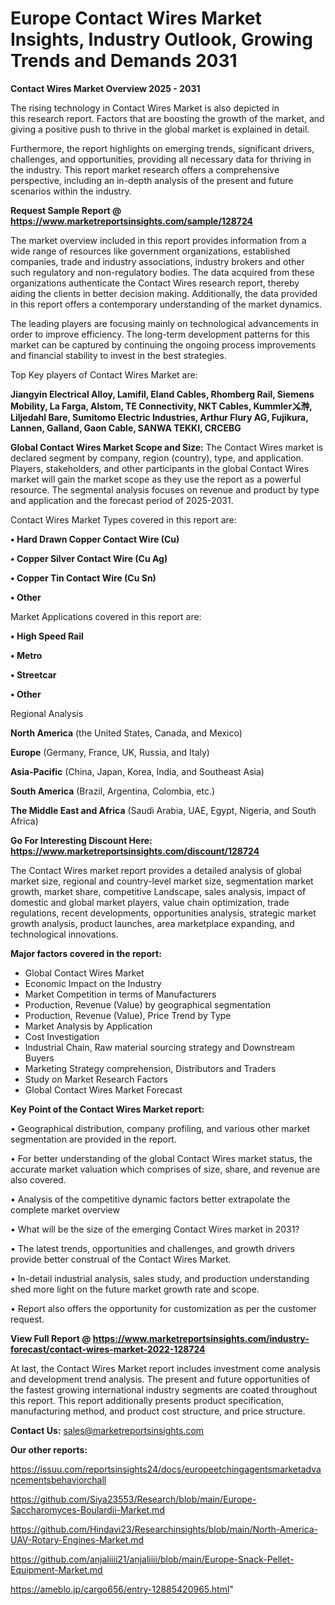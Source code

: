 # Europe Contact Wires Market Insights, Industry Outlook, Growing Trends and Demands 2031

<Strong> Contact Wires Market Overview 2025 - 2031</strong>

The rising technology in Contact Wires Market is also depicted in this research report. Factors that are boosting the growth of the market, and giving a positive push to thrive in the global market is explained in detail.

Furthermore, the report highlights on emerging trends, significant drivers, challenges, and opportunities, providing all necessary data for thriving in the industry. This report market research offers a comprehensive perspective, including an in-depth analysis of the present and future scenarios within the industry.

<strong>Request Sample Report @ <a href=https://www.marketreportsinsights.com/sample/128724>https://www.marketreportsinsights.com/sample/128724</a></strong>

The market overview included in this report provides information from a wide range of resources like government organizations, established companies, trade and industry associations, industry brokers and other such regulatory and non-regulatory bodies. The data acquired from these organizations authenticate the Contact Wires research report, thereby aiding the clients in better decision making. Additionally, the data provided in this report offers a contemporary understanding of the market dynamics.

The leading players are focusing mainly on technological advancements in order to improve efficiency. The long-term development patterns for this market can be captured by continuing the ongoing process improvements and financial stability to invest in the best strategies.

Top Key players of Contact Wires Market are:

<strong>Jiangyin Electrical Alloy, Lamifil, Eland Cables, Rhomberg Rail, Siemens Mobility, La Farga, Alstom, TE Connectivity, NKT Cables, Kummlerㆫ浺, Liljedahl Bare, Sumitomo Electric Industries, Arthur Flury AG, Fujikura, Lannen, Galland, Gaon Cable, SANWA TEKKI, CRCEBG</strong>

<strong><b>Global Contact Wires Market Scope and Size:</b></strong>
The Contact Wires market is declared segment by company, region (country), type, and application. Players, stakeholders, and other participants in the global Contact Wires market will gain the market scope as they use the report as a powerful resource. The segmental analysis focuses on revenue and product by type and application and the forecast period of 2025-2031.

Contact Wires Market Types covered in this report are:

<strong>• Hard Drawn Copper Contact Wire (Cu)

• Copper Silver Contact Wire (Cu Ag)

• Copper Tin Contact Wire (Cu Sn)

• Other</strong>

Market Applications covered in this report are:

<strong>• High Speed Rail

• Metro

• Streetcar

• Other</strong> 

Regional Analysis

<strong>North America</strong> (the United States, Canada, and Mexico)

<strong>Europe</strong> (Germany, France, UK, Russia, and Italy)

<strong>Asia-Pacific</strong> (China, Japan, Korea, India, and Southeast Asia)

<strong>South America</strong> (Brazil, Argentina, Colombia, etc.)

<strong>The Middle East and Africa</strong> (Saudi Arabia, UAE, Egypt, Nigeria, and South Africa)

<strong>Go For Interesting Discount Here: <a href=https://www.marketreportsinsights.com/discount/128724>https://www.marketreportsinsights.com/discount/128724</a></strong>

The Contact Wires market report provides a detailed analysis of global market size, regional and country-level market size, segmentation market growth, market share, competitive Landscape, sales analysis, impact of domestic and global market players, value chain optimization, trade regulations, recent developments, opportunities analysis, strategic market growth analysis, product launches, area marketplace expanding, and technological innovations.

<strong><b>Major factors covered in the report:</b></strong>
<ul>
  <li>Global Contact Wires Market </li>
  <li>Economic Impact on the Industry</li>
  <li>Market Competition in terms of Manufacturers</li>
  <li>Production, Revenue (Value) by geographical segmentation</li>
  <li>Production, Revenue (Value), Price Trend by Type</li>
  <li>Market Analysis by Application</li>
  <li>Cost Investigation</li>
  <li>Industrial Chain, Raw material sourcing strategy and Downstream Buyers</li>
  <li>Marketing Strategy comprehension, Distributors and Traders</li>
  <li>Study on Market Research Factors</li>
  <li>Global Contact Wires Market Forecast</li>
</ul>

<strong><b>Key Point of the Contact Wires Market report:</b></strong>

• Geographical distribution, company profiling, and various other market segmentation are provided in the report.

• For better understanding of the global Contact Wires market status, the accurate market valuation which comprises of size, share, and revenue are also covered.

• Analysis of the competitive dynamic factors better extrapolate the complete market overview

• What will be the size of the emerging Contact Wires market in 2031?

• The latest trends, opportunities and challenges, and growth drivers provide better construal of the Contact Wires Market.

• In-detail industrial analysis, sales study, and production understanding shed more light on the future market growth rate and scope.

• Report also offers the opportunity for customization as per the customer request.

<strong><b>View Full Report @ <a href=https://www.marketreportsinsights.com/industry-forecast/contact-wires-market-2022-128724>https://www.marketreportsinsights.com/industry-forecast/contact-wires-market-2022-128724</a></b></strong>


At last, the Contact Wires Market report includes investment come analysis and development trend analysis. The present and future opportunities of the fastest growing international industry segments are coated throughout this report. This report additionally presents product specification, manufacturing method, and product cost structure, and price structure.

<strong>Contact Us:</strong>
sales@marketreportsinsights.com

<strong>Our other reports:</strong>

<a href=https://issuu.com/reportsinsights24/docs/europeetchingagentsmarketadvancementsbehaviorchall>https://issuu.com/reportsinsights24/docs/europeetchingagentsmarketadvancementsbehaviorchall</a>

<a href=https://github.com/Siya23553/Research/blob/main/Europe-Saccharomyces-Boulardii-Market.md>https://github.com/Siya23553/Research/blob/main/Europe-Saccharomyces-Boulardii-Market.md</a>

<a href=https://github.com/Hindavi23/Researchinsights/blob/main/North-America-UAV-Rotary-Engines-Market.md>https://github.com/Hindavi23/Researchinsights/blob/main/North-America-UAV-Rotary-Engines-Market.md</a>

<a href=https://github.com/anjaliiii21/anjaliiii/blob/main/Europe-Snack-Pellet-Equipment-Market.md>https://github.com/anjaliiii21/anjaliiii/blob/main/Europe-Snack-Pellet-Equipment-Market.md</a>

<a href=https://ameblo.jp/cargo656/entry-12885420965.html>https://ameblo.jp/cargo656/entry-12885420965.html</a>"
